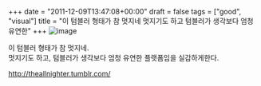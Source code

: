 +++
date = "2011-12-09T13:47:08+00:00"
draft = false
tags = ["good", "visual"]
title = "이 텀블러 형태가 참 멋지네 멋지기도 하고 텀블러가 생각보다 엄청 유연한"
+++
![image](/tumblr_img/2011-12-09--/7d597c65b4e9f67dbb6ccab0cab0d78f6381df927567136dccd2d1487167af5f.png)



이 텀블러 형태가 참 멋지네.  
멋지기도 하고, 텀블러가 생각보다 엄청 유연한 플랫폼임을 실감하게한다. 

http://theallnighter.tumblr.com/
